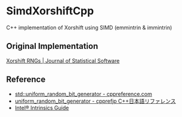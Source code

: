 # SimdXorshiftCpp
C++ implementation of Xorshift using SIMD (emmintrin &amp; immintrin)

## Original Implementation

[Xorshift RNGs | Journal of Statistical Software](https://www.jstatsoft.org/article/view/v008i14)

## Reference

- [std::uniform_random_bit_generator - cppreference.com](https://en.cppreference.com/w/cpp/numeric/random/uniform_random_bit_generator)
- [uniform_random_bit_generator - cpprefjp C++日本語リファレンス](https://cpprefjp.github.io/reference/random/uniform_random_bit_generator.html)
- [Intel® Intrinsics Guide](https://www.intel.com/content/www/us/en/docs/intrinsics-guide/index.html)

<!-- EOF -->
